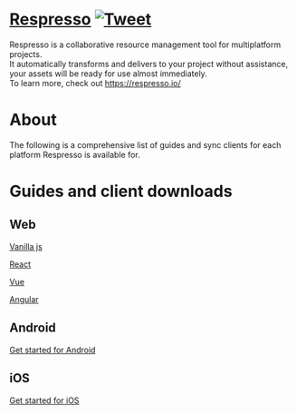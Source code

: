 # [Respresso](https://respresso.io)  [![Tweet](https://img.shields.io/twitter/url/http/shields.io.svg?style=social)](https://twitter.com/intent/tweet?text=Save%20development%20time%21%20Respresso%20automatically%20transforms%20and%20delivers%20your%20digital%20assets%20into%20your%20projects&url=https://respresso.io&via=respresso_io&hashtags=developer,tool,localization,image,resources,digital-assets,convert,automation) 
Respresso is a collaborative resource management tool for multiplatform projects.   
It automatically transforms and delivers to your project without assistance, your assets will be ready for use almost immediately.  
To learn more, check out https://respresso.io/ 

# About
The following is a comprehensive list of guides and sync clients for each platform Respresso is available for.

# Guides and client downloads

## Web
[Vanilla js](https://github.com/pontehu/respresso-vanilla)

[React](https://github.com/pontehu/respresso-react)

[Vue](https://github.com/pontehu/respresso-vue)

[Angular](https://github.com/pontehu/respresso-angular)

## Android
[Get started for Android](https://github.com/pontehu/respresso-client-android)

## iOS
[Get started for iOS](https://github.com/pontehu/respresso-client-ios)
